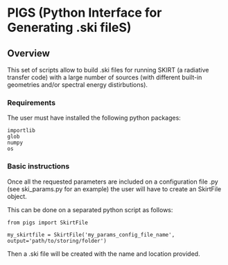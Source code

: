 # PIGS (Python Interface for Generating .ski fileS)

## Overview

This set of scripts allow to build .ski files for running SKIRT (a radiative transfer code) with a large number of sources (with different built-in geometries and/or spectral energy distirbutions). 

### Requirements 

The user must have installed the following python packages:

```
importlib
glob
numpy
os
```

### Basic instructions

Once all the requested parameters are included on a configuration file .py (see ski_params.py for an example) the user will have to create an SkirtFile object. 

This can be done on a separated python script as follows:

```
from pigs import SkirtFile

my_skirtfile = SkirtFile('my_params_config_file_name', output='path/to/storing/folder')
```

Then a .ski file will be created with the name and location provided.
